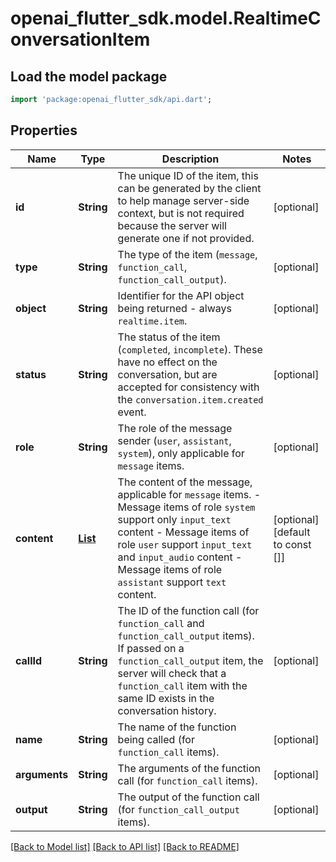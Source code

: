 # openai_flutter_sdk.model.RealtimeConversationItem

## Load the model package
```dart
import 'package:openai_flutter_sdk/api.dart';
```

## Properties
Name | Type | Description | Notes
------------ | ------------- | ------------- | -------------
**id** | **String** | The unique ID of the item, this can be generated by the client to help  manage server-side context, but is not required because the server will  generate one if not provided.  | [optional] 
**type** | **String** | The type of the item (`message`, `function_call`, `function_call_output`).  | [optional] 
**object** | **String** | Identifier for the API object being returned - always `realtime.item`.  | [optional] 
**status** | **String** | The status of the item (`completed`, `incomplete`). These have no effect  on the conversation, but are accepted for consistency with the  `conversation.item.created` event.  | [optional] 
**role** | **String** | The role of the message sender (`user`, `assistant`, `system`), only  applicable for `message` items.  | [optional] 
**content** | [**List<RealtimeConversationItemContentInner>**](RealtimeConversationItemContentInner.md) | The content of the message, applicable for `message` items.  - Message items of role `system` support only `input_text` content - Message items of role `user` support `input_text` and `input_audio`    content - Message items of role `assistant` support `text` content.  | [optional] [default to const []]
**callId** | **String** | The ID of the function call (for `function_call` and  `function_call_output` items). If passed on a `function_call_output`  item, the server will check that a `function_call` item with the same  ID exists in the conversation history.  | [optional] 
**name** | **String** | The name of the function being called (for `function_call` items).  | [optional] 
**arguments** | **String** | The arguments of the function call (for `function_call` items).  | [optional] 
**output** | **String** | The output of the function call (for `function_call_output` items).  | [optional] 

[[Back to Model list]](../README.md#documentation-for-models) [[Back to API list]](../README.md#documentation-for-api-endpoints) [[Back to README]](../README.md)


